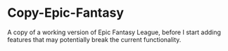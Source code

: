 # Copy-Epic-Fantasy

A copy of a working version of Epic Fantasy League, before I start adding features that may potentially break the current functionality. 

